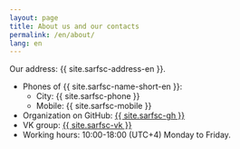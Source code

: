 ```yaml
---
layout: page
title: About us and our contacts
permalink: /en/about/
lang: en
---
```


Our address: {{ site.sarfsc-address-en }}.

* Phones of {{ site.sarfsc-name-short-en }}:
  * City: {{ site.sarfsc-phone }}
  * Mobile: {{ site.sarfsc-mobile }}
* Organization on GitHub: <a href="{{ site.sarfsc-gh }}">{{ site.sarfsc-gh }}</a>
* VK group: <a href="{{ site.sarfsc-vk }}">{{ site.sarfsc-vk }}</a>
* Working hours: 10:00-18:00 (UTC+4) Monday to Friday.

